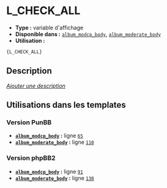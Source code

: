 # L_CHECK_ALL
* __Type :__ variable d'affichage
* __Disponible dans :__ [`album_modcp_body`](../tpl/var/album_modcp_body.md#readme), [`album_moderate_body`](../tpl/var/album_moderate_body.md#readme)
* __Utilisation :__

```html
{L_CHECK_ALL}
```

## Description
[*Ajouter une description*](https://fa-tvars.appspot.com/var/L_CHECK_ALL)

## Utilisations dans les templates

### Version PunBB
* __[`album_modcp_body`](../tpl/var/album_modcp_body.md#readme) :__ ligne [`65`](../tpl/src/punbb/album_modcp_body.tpl#L65)
* __[`album_moderate_body`](../tpl/var/album_moderate_body.md#readme) :__ ligne [`110`](../tpl/src/punbb/album_moderate_body.tpl#L110)

### Version phpBB2
* __[`album_modcp_body`](../tpl/var/album_modcp_body.md#readme) :__ ligne [`91`](../tpl/src/subsilver/album_modcp_body.tpl#L91)
* __[`album_moderate_body`](../tpl/var/album_moderate_body.md#readme) :__ ligne [`130`](../tpl/src/subsilver/album_moderate_body.tpl#L130)